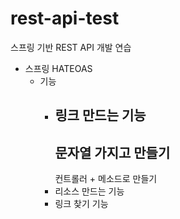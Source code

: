 # rest-api-test
스프링 기반 REST API 개발 연습


- 스프링 HATEOAS
  - 기능
    - 링크 만드는 기능
      --- 
      문자열 가지고 만들기
      ---
      컨트롤러 + 메소드로 만들기
    - 리소스 만드는 기능
    - 링크 찾기 기능 
